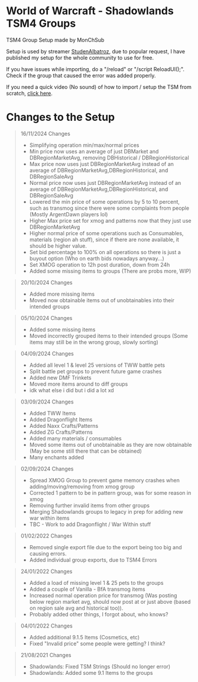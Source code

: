 # World of Warcraft - Shadowlands TSM4 Groups

TSM4 Group Setup made by MonChSub

Setup is used by streamer [StudenAlbatroz](https://www.twitch.tv/studenalbatroz), due to popular request, I have published my setup for the whole community to use for free. 


If you have issues while importing, do a "/reload" or "/script ReloadUI();". Check if the group that caused the error was added properly.

If you need a quick video (No sound) of how to import / setup the TSM from scratch, [click here](https://youtu.be/-iwthyf1_o0).

# Changes to the Setup

> 16/11/2024 Changes
> - Simplifying operation min/max/normal prices
> - Min price now uses an average of just DBMarket and DBRegionMarketAvg, removing DBHistorical / DBRegionHistorical
> - Max price now uses just DBRegionMarketAvg instead of an average of DBRegionMarketAvg,DBRegionHistorical, and DBRegionSaleAvg
> - Normal price now uses just DBRegionMarketAvg instead of an average of DBRegionMarketAvg,DBRegionHistorical, and DBRegionSaleAvg
> - Lowered the min price of some operations by 5 to 10 percent, such as transmog since there were some complaints from people (Mostly ArgentDawn players lol)
> - Higher Max price set for xmog and patterns now that they just use DBRegionMarketAvg
> - Higher normal price of some operations such as Consumables, materials (region ah stuff), since if there are none available, it should be higher value.
> - Set bid percentage to 100% on all operations so there is just a buyout option (Who on earth bids nowadays anyway...)
> - Set XMOG operation to 12h post duration, down from 24h
> - Added some missing items to groups (There are probs more, WIP)

> 20/10/2024 Changes
> - Added more missing items
> - Moved now obtainable items out of unobtainables into their intended groups

> 05/10/2024 Changes
> - Added some missing items
> - Moved incorrectly grouped items to their intended groups (Some items may still be in the wrong group, slowly sorting)

> 04/09/2024 Changes
> - Added all level 1 & level 25 versions of TWW battle pets
> - Split battle pet groups to prevent future game crashes
> - Added new DMF Trinkets
> - Moved more items around to diff groups
> - idk what else i did but i did a lot xd

> 03/09/2024 Changes
> - Added TWW Items
> - Added Dragonflight Items
> - Added Naxx Crafts/Patterns
> - Added ZG Crafts/Patterns
> - Added many materials / consumables
> - Moved some items out of unobtainable as they are now obtainable (May be some still there that can be obtained)
> - Many enchants added

> 02/09/2024 Changes
> - Spread XMOG Group to prevent game memory crashes when adding/moving/removing from xmog group
> - Corrected 1 pattern to be in pattern group, was for some reason in xmog
> - Removing further invalid items from other groups
> - Merging Shadowlands groups to legacy in prep for adding new war within items
> - TBC - Work to add Dragonflight / War Within stuff

> 01/02/2022 Changes
> - Removed single export file due to the export being too big and causing errors.
> - Added individual group exports, due to TSM4 Errors

> 24/01/2022 Changes
> - Added a load of missing level 1 & 25 pets to the groups
> - Added a couple of Vanilla - BfA transmog items
> - Increased normal operation price for transmog (Was posting below region market avg, should now post at or just above (based on region sale avg and historical too)).
> - Probably added other things, I forgot about, who knows?

> 04/01/2022 Changes
> - Added additional 9.1.5 Items (Cosmetics, etc)
> - Fixed "Invalid price" some people were getting? I think?


> 21/08/2021 Changes
> - Shadowlands: Fixed TSM Strings (Should no longer error)
> - Shadowlands: Added some 9.1 Items to the groups
